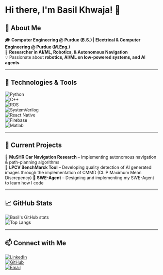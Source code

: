 # Hi there, I'm Basil Khwaja! 👋  

## 🚀 About Me  
🎓 **Computer Engineering @ Purdue (B.S.) | Electrical & Computer Engineering @ Purdue (M.Eng.)**  
🔬 **Researcher in AI/ML, Robotics, & Autonomous Navigation**  
💡 Passionate about **robotics, AI/ML on low-powered systems, and AI agents**  

---

## 🔧 Technologies & Tools  
![Python](https://img.shields.io/badge/-Python-3776AB?style=flat&logo=python&logoColor=white)  
![C++](https://img.shields.io/badge/-C++-00599C?style=flat&logo=cplusplus&logoColor=white)  
![ROS](https://img.shields.io/badge/-ROS-22314E?style=flat&logo=ros&logoColor=white)  
![SystemVerilog](https://img.shields.io/badge/-SystemVerilog-blue?style=flat)  
![React Native](https://img.shields.io/badge/-React%20Native-61DAFB?style=flat&logo=react&logoColor=white)  
![Firebase](https://img.shields.io/badge/-Firebase-FFCA28?style=flat&logo=firebase&logoColor=white)  
![Matlab](https://img.shields.io/badge/-MATLAB-orange?style=flat&logo=mathworks&logoColor=white)  

---

## 🌱 Current Projects  
🚗 **MuSHR Car Navigation Research** – Implementing autonomous navigation & path-planning algorithms  
🕺 **LPCV BenchMarck Tool** – Developing quality detection of AI generated images through the implementation of CMMD (CLIP Maximum Mean Discrepency) 
🚀 **SWE-Agent** – Designing and implementing my SWE-Agent to learn how I code

---

## 📈 GitHub Stats  
![Basil's GitHub stats](https://github-readme-stats.vercel.app/api?username=basilkhwaja&show_icons=true&theme=radical)  
![Top Langs](https://github-readme-stats.vercel.app/api/top-langs/?username=basilkhwaja&layout=compact&theme=radical)  

---

## 📫 Connect with Me  
[![LinkedIn](https://img.shields.io/badge/-LinkedIn-blue?style=flat&logo=linkedin&logoColor=white)](https://www.linkedin.com/in/basilkhwaja/)  
[![GitHub](https://img.shields.io/badge/-GitHub-181717?style=flat&logo=github&logoColor=white)](https://github.com/basilkhwaja)  
[![Email](https://img.shields.io/badge/-Email-D14836?style=flat&logo=gmail&logoColor=white)](mailto:khwajabasil@gmail.com)  


<!---
Basil070104/Basil070104 is a ✨ special ✨ repository because its `README.md` (this file) appears on your GitHub profile.
You can click the Preview link to take a look at your changes.
--->
